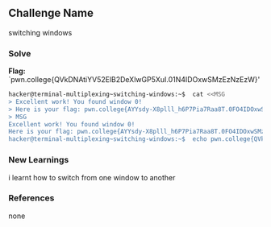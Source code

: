 ## Challenge Name
switching windows

### Solve
**Flag:** `pwn.college{QVkDNAtiYV52ElB2DeXlwGP5XuI.01N4IDOxwSMzEzNzEzW}'

```bash
hacker@terminal-multiplexing~switching-windows:~$  cat <<MSG
> Excellent work! You found window 0!
> Here is your flag: pwn.college{AYYsdy-X8plll_h6P7Pia7Raa8T.0FO4IDOxwSMzEzNzEzW}
> MSG
Excellent work! You found window 0!
Here is your flag: pwn.college{AYYsdy-X8plll_h6P7Pia7Raa8T.0FO4IDOxwSMzEzNzEzW}
hacker@terminal-multiplexing~switching-windows:~$  echo pwn.college{QVkDNAtiYV52ElB2DeXlwGP5XuI.01N4IDOxwSMzEzNzEzW}
```

### New Learnings
i learnt how to switch from one window to another

### References 
none
